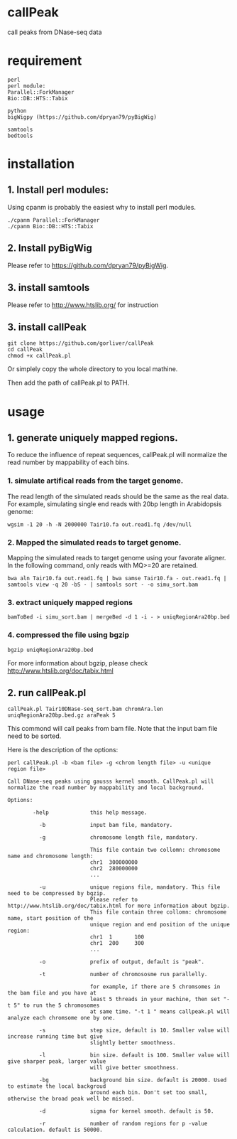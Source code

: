 # callPeak
call peaks from DNase-seq data


# requirement

    perl
    perl module:
    Parallel::ForkManager
    Bio::DB::HTS::Tabix

    python
    bigWigpy (https://github.com/dpryan79/pyBigWig)

    samtools
    bedtools

# installation

## 1. Install perl modules:
Using cpanm is probably the easiest why to install perl modules.

    ./cpanm Parallel::ForkManager
    ./cpanm Bio::DB::HTS::Tabix

    

## 2. Install pyBigWig
Please refer to https://github.com/dpryan79/pyBigWig.

## 3. install samtools
Please refer to http://www.htslib.org/ for instruction
    
## 3. install callPeak
    git clone https://github.com/gorliver/callPeak
    cd callPeak
    chmod +x callPeak.pl

Or simplely copy the whole directory to you local mathine.
    
Then add the path of callPeak.pl to PATH.

# usage

## 1. generate uniquely mapped regions.
To reduce the influence of repeat sequences, callPeak.pl will normalize the read number by mappability of each bins.

### 1. simulate artifical reads from the target genome. 
The read length of the simulated reads should be the same as the real data. For example, simulating single end reads with 20bp length in Arabidopsis genome:
  
    wgsim -1 20 -h -N 2000000 Tair10.fa out.read1.fq /dev/null
    
### 2. Mapped the simulated reads to target genome.
Mapping the simulated reads to target genome using your favorate aligner. In the following command, only reads with MQ>=20 are retained.
    
    bwa aln Tair10.fa out.read1.fq | bwa samse Tair10.fa - out.read1.fq | samtools view -q 20 -bS - | samtools sort - -o simu_sort.bam
    
### 3. extract uniquely mapped regions
    bamToBed -i simu_sort.bam | mergeBed -d 1 -i - > uniqRegionAra20bp.bed

### 4. compressed the file using bgzip

    bgzip uniqRegionAra20bp.bed
    
For more information about bgzip, please check http://www.htslib.org/doc/tabix.html
    
## 2. run callPeak.pl    
    callPeak.pl Tair10DNase-seq_sort.bam chromAra.len uniqRegionAra20bp.bed.gz araPeak 5

This commond will call peaks from bam file. Note that the input bam file need to be sorted.
    
    
    
Here is the description of the options:

    perl callPeak.pl -b <bam file> -g <chrom length file> -u <unique region file>

    Call DNase-seq peaks using gausss kernel smooth. CallPeak.pl will
    normalize the read number by mappability and local background.

    Options:

            -help             this help message.

              -b              input bam file, mandatory.

              -g              chromosome length file, mandatory.

                              This file contain two collomn: chromosome name and chromosome length:
                              chr1  300000000
                              chr2  280000000
                              ...

              -u              unique regions file, mandatory. This file need to be compressed by bgzip.
                              Please refer to http://www.htslib.org/doc/tabix.html for more information about bgzip.
                              This file contain three collomn: chromosome name, start position of the
                              unique region and end position of the unique region:
                              chr1  1       100
                              chr1  200     300
                              ...

              -o              prefix of output, default is "peak".

              -t              number of chromososme run parallelly.

                              for example, if there are 5 chromsomes in the bam file and you have at
                              least 5 threads in your machine, then set "-t 5" to run the 5 chromosomes
                              at same time. "-t 1 " means callpeak.pl will analyze each chromsome one by one.

              -s              step size, default is 10. Smaller value will increase running time but give
                              slightly better smoothness.

              -l              bin size. default is 100. Smaller value will give sharper peak, larger value
                              will give better smoothness.

              -bg             background bin size. default is 20000. Used to estimate the local backgroud
                              around each bin. Don't set too small, otherwise the broad peak well be missed.

              -d              sigma for kernel smooth. default is 50.

              -r              number of random regions for p -value calculation. default is 50000.

